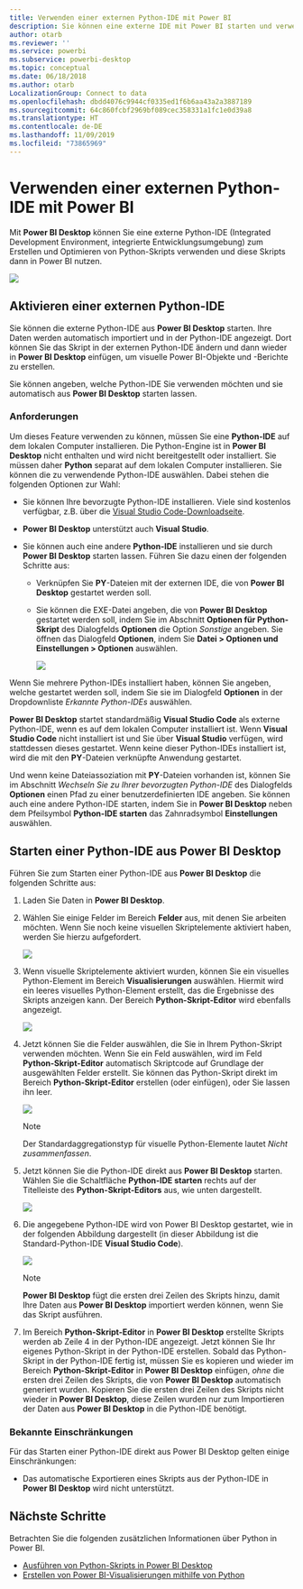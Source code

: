 ```yaml
---
title: Verwenden einer externen Python-IDE mit Power BI
description: Sie können eine externe IDE mit Power BI starten und verwenden.
author: otarb
ms.reviewer: ''
ms.service: powerbi
ms.subservice: powerbi-desktop
ms.topic: conceptual
ms.date: 06/18/2018
ms.author: otarb
LocalizationGroup: Connect to data
ms.openlocfilehash: dbdd4076c9944cf0335ed1f6b6aa43a2a3887189
ms.sourcegitcommit: 64c860fcbf2969bf089cec358331a1fc1e0d39a8
ms.translationtype: HT
ms.contentlocale: de-DE
ms.lasthandoff: 11/09/2019
ms.locfileid: "73865969"
---
```

# <a name="use-an-external-python-ide-with-power-bi"></a>Verwenden einer externen Python-IDE mit Power BI
Mit **Power BI Desktop** können Sie eine externe Python-IDE (Integrated Development Environment, integrierte Entwicklungsumgebung) zum Erstellen und Optimieren von Python-Skripts verwenden und diese Skripts dann in Power BI nutzen.

![](media/desktop-python-ide/python-ide-1.png)

## <a name="enable-an-external-python-ide"></a>Aktivieren einer externen Python-IDE
Sie können die externe Python-IDE aus **Power BI Desktop** starten. Ihre Daten werden automatisch importiert und in der Python-IDE angezeigt. Dort können Sie das Skript in der externen Python-IDE ändern und dann wieder in **Power BI Desktop** einfügen, um visuelle Power BI-Objekte und -Berichte zu erstellen.

Sie können angeben, welche Python-IDE Sie verwenden möchten und sie automatisch aus **Power BI Desktop** starten lassen.

### <a name="requirements"></a>Anforderungen
Um dieses Feature verwenden zu können, müssen Sie eine **Python-IDE** auf dem lokalen Computer installieren. Die Python-Engine ist in **Power BI Desktop** nicht enthalten und wird nicht bereitgestellt oder installiert. Sie müssen daher **Python** separat auf dem lokalen Computer installieren. Sie können die zu verwendende Python-IDE auswählen. Dabei stehen die folgenden Optionen zur Wahl:

* Sie können Ihre bevorzugte Python-IDE installieren. Viele sind kostenlos verfügbar, z.B. über die [Visual Studio Code-Downloadseite](https://code.visualstudio.com/download/).
* **Power BI Desktop** unterstützt auch **Visual Studio**.
* Sie können auch eine andere **Python-IDE** installieren und sie durch **Power BI Desktop** starten lassen. Führen Sie dazu einen der folgenden Schritte aus:
  
  * Verknüpfen Sie **PY**-Dateien mit der externen IDE, die von **Power BI Desktop** gestartet werden soll.
  * Sie können die EXE-Datei angeben, die von **Power BI Desktop** gestartet werden soll, indem Sie im Abschnitt **Optionen für Python-Skript** des Dialogfelds **Optionen** die Option *Sonstige* angeben. Sie öffnen das Dialogfeld **Optionen**, indem Sie **Datei > Optionen und Einstellungen > Optionen** auswählen.
    
    ![](media/desktop-python-ide/python-ide-2.png)

Wenn Sie mehrere Python-IDEs installiert haben, können Sie angeben, welche gestartet werden soll, indem Sie sie im Dialogfeld **Optionen** in der Dropdownliste *Erkannte Python-IDEs* auswählen.

**Power BI Desktop** startet standardmäßig **Visual Studio Code** als externe Python-IDE, wenn es auf dem lokalen Computer installiert ist. Wenn **Visual Studio Code** nicht installiert ist und Sie über **Visual Studio**  verfügen, wird stattdessen dieses gestartet. Wenn keine dieser Python-IDEs installiert ist, wird die mit den **PY**-Dateien verknüpfte Anwendung gestartet.

Und wenn keine Dateiassoziation mit **PY**-Dateien vorhanden ist, können Sie im Abschnitt *Wechseln Sie zu Ihrer bevorzugten Python-IDE* des Dialogfelds **Optionen** einen Pfad zu einer benutzerdefinierten IDE angeben. Sie können auch eine andere Python-IDE starten, indem Sie in **Power BI Desktop** neben dem Pfeilsymbol **Python-IDE starten** das Zahnradsymbol **Einstellungen** auswählen.

## <a name="launch-a-python-ide-from-power-bi-desktop"></a>Starten einer Python-IDE aus Power BI Desktop
Führen Sie zum Starten einer Python-IDE aus **Power BI Desktop** die folgenden Schritte aus:

1. Laden Sie Daten in **Power BI Desktop**.
2. Wählen Sie einige Felder im Bereich **Felder** aus, mit denen Sie arbeiten möchten. Wenn Sie noch keine visuellen Skriptelemente aktiviert haben, werden Sie hierzu aufgefordert.
   
   ![](media/desktop-python-ide/python-ide-3.png)
3. Wenn visuelle Skriptelemente aktiviert wurden, können Sie ein visuelles Python-Element im Bereich **Visualisierungen** auswählen. Hiermit wird ein leeres visuelles Python-Element erstellt, das die Ergebnisse des Skripts anzeigen kann. Der Bereich **Python-Skript-Editor** wird ebenfalls angezeigt.
   
   ![](media/desktop-python-ide/python-ide-4.png)
4. Jetzt können Sie die Felder auswählen, die Sie in Ihrem Python-Skript verwenden möchten. Wenn Sie ein Feld auswählen, wird im Feld **Python-Skript-Editor** automatisch Skriptcode auf Grundlage der ausgewählten Felder erstellt. Sie können das Python-Skript direkt im Bereich **Python-Skript-Editor** erstellen (oder einfügen), oder Sie lassen ihn leer.
   
   ![](media/desktop-python-ide/python-ide-5.png)
   
   > [!NOTE]
   > Der Standardaggregationstyp für visuelle Python-Elemente lautet *Nicht zusammenfassen*.
   > 
   > 
5. Jetzt können Sie die Python-IDE direkt aus **Power BI Desktop** starten. Wählen Sie die Schaltfläche **Python-IDE starten** rechts auf der Titelleiste des **Python-Skript-Editors** aus, wie unten dargestellt.
   
   ![](media/desktop-python-ide/python-ide-6.png)
6. Die angegebene Python-IDE wird von Power BI Desktop gestartet, wie in der folgenden Abbildung dargestellt (in dieser Abbildung ist die Standard-Python-IDE **Visual Studio Code**).
   
   ![](media/desktop-python-ide/python-ide-7.png)
   
   > [!NOTE]
   > **Power BI Desktop** fügt die ersten drei Zeilen des Skripts hinzu, damit Ihre Daten aus **Power BI Desktop** importiert werden können, wenn Sie das Skript ausführen.
   > 
   > 
7. Im Bereich **Python-Skript-Editor** in **Power BI Desktop** erstellte Skripts werden ab Zeile 4 in der Python-IDE angezeigt. Jetzt können Sie Ihr eigenes Python-Skript in der Python-IDE erstellen. Sobald das Python-Skript in der Python-IDE fertig ist, müssen Sie es kopieren und wieder im Bereich **Python-Skript-Editor** in **Power BI Desktop** einfügen, *ohne* die ersten drei Zeilen des Skripts, die von **Power BI Desktop** automatisch generiert wurden. Kopieren Sie die ersten drei Zeilen des Skripts nicht wieder in **Power BI Desktop**, diese Zeilen wurden nur zum Importieren der Daten aus **Power BI Desktop** in die Python-IDE benötigt.

### <a name="known-limitations"></a>Bekannte Einschränkungen
Für das Starten einer Python-IDE direkt aus Power BI Desktop gelten einige Einschränkungen:

* Das automatische Exportieren eines Skripts aus der Python-IDE in **Power BI Desktop** wird nicht unterstützt.

## <a name="next-steps"></a>Nächste Schritte
Betrachten Sie die folgenden zusätzlichen Informationen über Python in Power BI.

* [Ausführen von Python-Skripts in Power BI Desktop](desktop-python-scripts.md)
* [Erstellen von Power BI-Visualisierungen mithilfe von Python](desktop-python-visuals.md)

